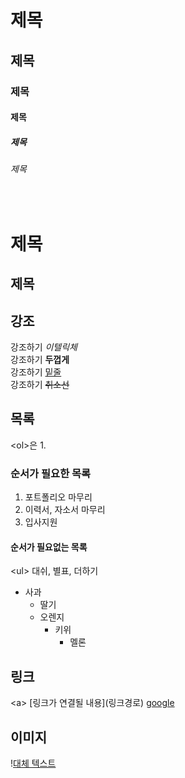# 제목 #
## 제목 ##
### 제목 ###
#### 제목 ####
##### 제목 #####
###### 제목 ######

<br>

제목
=====
제목
-----------

강조
------
강조하기 *이텔릭체*<br>
강조하기 **두껍게** <br>
강조하기 <u>밑줄</u><br>
강조하기 ~~취소선~~

목록
---------
\<ol>은 1.
### 순서가 필요한 목록 ###
1. 포트폴리오 마무리
1. 이력서, 자소서 마무리
1. 입사지원

#### 순서가 필요없는 목록 ###
\<ul> 대쉬, 별표, 더하기
- 사과
    * 딸기
    + 오렌지
        - 키위
            + 멜론

링크
-------
\<a> \[링크가 연결될 내용]\(링크경로)
[google](https://google.com "링크설명")


이미지
------------
\![대체 텍스트](http://www.gstatic.com/webp/gallery/5.jpg)